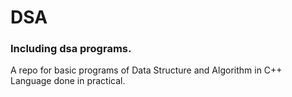 # DSA
### Including dsa programs.
A repo for basic programs of Data Structure and Algorithm in C++ Language done in practical.
